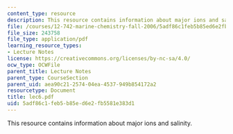 ```yaml
---
content_type: resource
description: This resource contains information about major ions and salinity.
file: /courses/12-742-marine-chemistry-fall-2006/5adf86c1feb5b85ed6e2fb5581e383d1_lec6.pdf
file_size: 243758
file_type: application/pdf
learning_resource_types:
- Lecture Notes
license: https://creativecommons.org/licenses/by-nc-sa/4.0/
ocw_type: OCWFile
parent_title: Lecture Notes
parent_type: CourseSection
parent_uid: aea90c21-2574-04ea-4537-949b854172a2
resourcetype: Document
title: lec6.pdf
uid: 5adf86c1-feb5-b85e-d6e2-fb5581e383d1
---
```

This resource contains information about major ions and salinity.